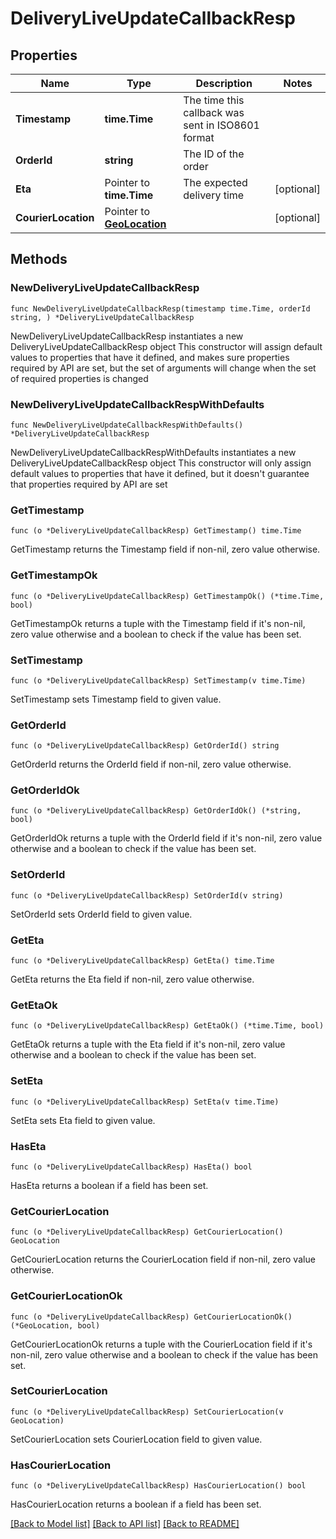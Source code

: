 # DeliveryLiveUpdateCallbackResp

## Properties

Name | Type | Description | Notes
------------ | ------------- | ------------- | -------------
**Timestamp** | **time.Time** | The time this callback was sent in ISO8601 format | 
**OrderId** | **string** | The ID of the order | 
**Eta** | Pointer to **time.Time** | The expected delivery time | [optional] 
**CourierLocation** | Pointer to [**GeoLocation**](GeoLocation.md) |  | [optional] 

## Methods

### NewDeliveryLiveUpdateCallbackResp

`func NewDeliveryLiveUpdateCallbackResp(timestamp time.Time, orderId string, ) *DeliveryLiveUpdateCallbackResp`

NewDeliveryLiveUpdateCallbackResp instantiates a new DeliveryLiveUpdateCallbackResp object
This constructor will assign default values to properties that have it defined,
and makes sure properties required by API are set, but the set of arguments
will change when the set of required properties is changed

### NewDeliveryLiveUpdateCallbackRespWithDefaults

`func NewDeliveryLiveUpdateCallbackRespWithDefaults() *DeliveryLiveUpdateCallbackResp`

NewDeliveryLiveUpdateCallbackRespWithDefaults instantiates a new DeliveryLiveUpdateCallbackResp object
This constructor will only assign default values to properties that have it defined,
but it doesn't guarantee that properties required by API are set

### GetTimestamp

`func (o *DeliveryLiveUpdateCallbackResp) GetTimestamp() time.Time`

GetTimestamp returns the Timestamp field if non-nil, zero value otherwise.

### GetTimestampOk

`func (o *DeliveryLiveUpdateCallbackResp) GetTimestampOk() (*time.Time, bool)`

GetTimestampOk returns a tuple with the Timestamp field if it's non-nil, zero value otherwise
and a boolean to check if the value has been set.

### SetTimestamp

`func (o *DeliveryLiveUpdateCallbackResp) SetTimestamp(v time.Time)`

SetTimestamp sets Timestamp field to given value.


### GetOrderId

`func (o *DeliveryLiveUpdateCallbackResp) GetOrderId() string`

GetOrderId returns the OrderId field if non-nil, zero value otherwise.

### GetOrderIdOk

`func (o *DeliveryLiveUpdateCallbackResp) GetOrderIdOk() (*string, bool)`

GetOrderIdOk returns a tuple with the OrderId field if it's non-nil, zero value otherwise
and a boolean to check if the value has been set.

### SetOrderId

`func (o *DeliveryLiveUpdateCallbackResp) SetOrderId(v string)`

SetOrderId sets OrderId field to given value.


### GetEta

`func (o *DeliveryLiveUpdateCallbackResp) GetEta() time.Time`

GetEta returns the Eta field if non-nil, zero value otherwise.

### GetEtaOk

`func (o *DeliveryLiveUpdateCallbackResp) GetEtaOk() (*time.Time, bool)`

GetEtaOk returns a tuple with the Eta field if it's non-nil, zero value otherwise
and a boolean to check if the value has been set.

### SetEta

`func (o *DeliveryLiveUpdateCallbackResp) SetEta(v time.Time)`

SetEta sets Eta field to given value.

### HasEta

`func (o *DeliveryLiveUpdateCallbackResp) HasEta() bool`

HasEta returns a boolean if a field has been set.

### GetCourierLocation

`func (o *DeliveryLiveUpdateCallbackResp) GetCourierLocation() GeoLocation`

GetCourierLocation returns the CourierLocation field if non-nil, zero value otherwise.

### GetCourierLocationOk

`func (o *DeliveryLiveUpdateCallbackResp) GetCourierLocationOk() (*GeoLocation, bool)`

GetCourierLocationOk returns a tuple with the CourierLocation field if it's non-nil, zero value otherwise
and a boolean to check if the value has been set.

### SetCourierLocation

`func (o *DeliveryLiveUpdateCallbackResp) SetCourierLocation(v GeoLocation)`

SetCourierLocation sets CourierLocation field to given value.

### HasCourierLocation

`func (o *DeliveryLiveUpdateCallbackResp) HasCourierLocation() bool`

HasCourierLocation returns a boolean if a field has been set.


[[Back to Model list]](../README.md#documentation-for-models) [[Back to API list]](../README.md#documentation-for-api-endpoints) [[Back to README]](../README.md)


